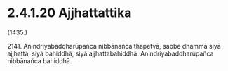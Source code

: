 

# 2.4.1.20 Ajjhattattika





(1435.)

2141\. Anindriyabaddharūpañca nibbānañca ṭhapetvā, sabbe dhammā siyā ajjhattā, siyā bahiddhā, siyā ajjhattabahiddhā. Anindriyabaddharūpañca nibbānañca bahiddhā.



